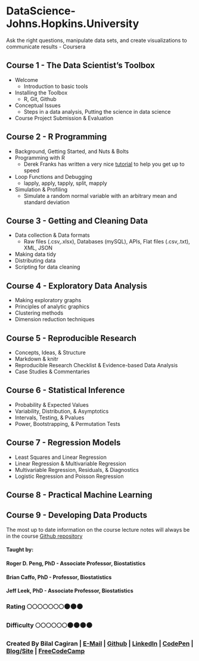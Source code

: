 # DataScience-Johns.Hopkins.University
Ask the right questions, manipulate data sets, and create visualizations to communicate results - Coursera

## Course 1 - The Data Scientist’s Toolbox
* Welcome
  * Introduction to basic tools
* Installing the Toolbox
  * R, Git, Github
* Conceptual Issues
  * Steps in a data analysis, Putting the science in data science
* Course Project Submission & Evaluation

## Course 2 - R Programming
* Background, Getting Started, and Nuts & Bolts
* Programming with R
  * Derek Franks has written a very nice [tutorial](https://github.com/rdpeng/practice_assignment/blob/master/practice_assignment.rmd) to help you get up to speed
* Loop Functions and Debugging
  * lapply, apply, tapply, split, mapply
* Simulation & Profiling
  * Simulate a random normal variable with an arbitrary mean and standard deviation

## Course 3 - Getting and Cleaning Data
* Data collection & Data formats
  * Raw files (.csv,.xlsx), Databases (mySQL), APIs, Flat files (.csv,.txt), XML, JSON
* Making data tidy
* Distributing data
* Scripting for data cleaning

## Course 4 - Exploratory Data Analysis
* Making exploratory graphs
* Principles of analytic graphics
* Clustering methods
* Dimension reduction techniques

## Course 5 - Reproducible Research
* Concepts, Ideas, & Structure
* Markdown & knitr
* Reproducible Research Checklist & Evidence-based Data Analysis
* Case Studies & Commentaries

## Course 6 - Statistical Inference
* Probability & Expected Values
* Variability, Distribution, & Asymptotics
* Intervals, Testing, & Pvalues
* Power, Bootstrapping, & Permutation Tests

## Course 7 - Regression Models
* Least Squares and Linear Regression
* Linear Regression & Multivariable Regression
* Multivariable Regression, Residuals, & Diagnostics
* Logistic Regression and Poisson Regression

## Course 8 - Practical Machine Learning
## Course 9 - Developing Data Products

The most up to date information on the course lecture notes will always be in the course [Github repository](https://github.com/DataScienceSpecialization/courses)

#### Taught by: 
#### Roger D. Peng, PhD - Associate Professor, Biostatistics
#### Brian Caffo, PhD - Professor, Biostatistics
#### Jeff Leek, PhD - Associate Professor, Biostatistics

### Rating :full_moon::full_moon::full_moon::full_moon::full_moon::full_moon::full_moon::new_moon::new_moon::new_moon:
### Difficulty :full_moon::full_moon::full_moon::full_moon::full_moon::full_moon::new_moon::new_moon::new_moon::new_moon:

### Created By Bilal Cagiran | [E-Mail](mailto:bcagiran@hotmail.com) | [Github](https://github.com/extwiii/) | [LinkedIn](https://linkedin.com/in/bilalcagiran) | [CodePen](http://codepen.io/extwiii/) | [Blog/Site](http://bilalcagiran.com) | [FreeCodeCamp](https://www.freecodecamp.com/extwiii) 
